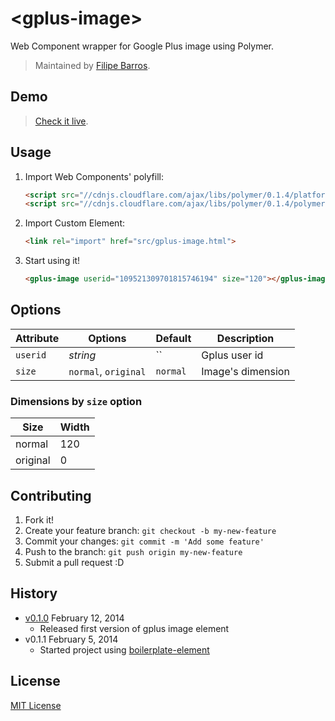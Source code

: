 # &lt;gplus-image&gt;

Web Component wrapper for Google Plus image using Polymer.

> Maintained by [Filipe Barros](https://github.com/barrosfilipe).

## Demo

> [Check it live](http://barrosfilipe.github.io/gplus-image-element).

## Usage

1. Import Web Components' polyfill:

	```html
	<script src="//cdnjs.cloudflare.com/ajax/libs/polymer/0.1.4/platform.js"></script>
	<script src="//cdnjs.cloudflare.com/ajax/libs/polymer/0.1.4/polymer.js"></script>
	```

2. Import Custom Element:

	```html
	<link rel="import" href="src/gplus-image.html">
	```

3. Start using it!

	```html
	<gplus-image userid="109521309701815746194" size="120"></gplus-image>
	```

## Options

Attribute  | Options                   | Default             | Description
---        | ---                       | ---                 | ---
`userid`   | *string*                  | ``                  | Gplus user id
`size`     | `normal`, `original` 	   | `normal`            | Image's dimension 

### Dimensions by `size` option

Size 		| Width
---			| ---
normal		| 120
original 	| 0


## Contributing

1. Fork it!
2. Create your feature branch: `git checkout -b my-new-feature`
3. Commit your changes: `git commit -m 'Add some feature'`
4. Push to the branch: `git push origin my-new-feature`
5. Submit a pull request :D

## History

* [v0.1.0](https://github.com/barrosfilipe/gplus-image-element/releases/v0.1.0) February 12, 2014
	* Released first version of gplus image element
* v0.1.1 February 5, 2014
	* Started project using [boilerplate-element](https://github.com/customelements/boilerplate-element)

## License

[MIT License](http://opensource.org/licenses/MIT)

